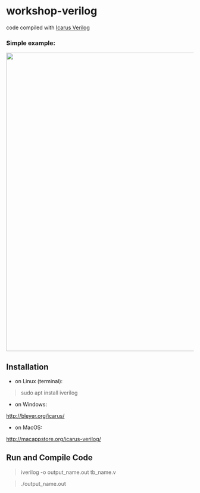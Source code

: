 # workshop-verilog

code compiled with [Icarus Verilog](http://iverilog.icarus.com/)

### Simple example:
 <img src="https://github.com/bgarrido7/ws-verilog/blob/master/screnshot.png" width="800">

## Installation

- on Linux (terminal):

 > sudo apt install iverilog
 
- on Windows:

http://bleyer.org/icarus/
 
- on MacOS:

http://macappstore.org/icarus-verilog/

## Run and Compile Code

> iverilog -o output_name.out tb_name.v


> ./output_name.out

